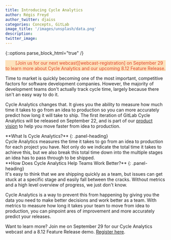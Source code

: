 ```yaml
---
title: Introducing Cycle Analytics
author: Régis Freyd
author_twitter: djaiss
categories: Concepts, GitLab 
image_title: '/images/unsplash/data.png'
description:
twitter_image:
---
```


{::options parse_block_html="true" /}
<p  class="alert alert-orange" style="background-color: rgba(252,163,38,.3);
    border-color: rgba(252,163,38,.3); color: rgb(226,67,41) !important; text-align: center;"> &nbsp;&nbsp;
    <i class="fa fa-gitlab" style="color:rgb(107,79,187); font-size:.85em" aria-hidden="true"></i>
    &nbsp;&nbsp;
    [Join us for our next webcast][webcast-registration] on September 29 to learn more about Cycle Analytics
    and our upcoming 8.12 Feature Release.
</p>

Time to market is quickly becoming one of the most important, competitive factors for software development companies. However, the majority of development teams don't actually track cycle time, largely because there isn't an easy way to do it. 

Cycle Analytics changes that. It gives you the ability to measure how much time it takes to go from an idea to production so you can more accurately predict how long it will take to ship. The first iteration of GitLab Cycle Analytics will be released on September 22, and is part of our [product vision][vision] to help you move faster from idea to production. 

<div class="panel panel-info">
**What Is Cycle Analytics?**
{: .panel-heading}
<div class="panel-body">
Cycle Analytics measures the time it takes to go from an idea to production for each project you have. Not only do we indicate the total time it takes to achieve this, but we also break this total time down into the multiple stages an idea has to pass through to be shipped. 
</div>
</div>


<div class="panel panel-info">
**How Does Cycle Analytics Help Teams Work Better?**
{: .panel-heading}
<div class="panel-body">
It's easy to think that we are shipping quickly as a team, but issues can get stuck at a specific stage and easily fall between the cracks. Without metrics and a high level overview of progress, we just don't know. 

Cycle Analytics is a way to prevent this from happening by giving you the data you need to make better decisions and work better as a team. With metrics to measure how long it takes your team to move from idea to production, you can pinpoint ares of improvement and more accurately predict your releases. 
</div>
</div>

Want to learn more? Join me on September 29 for our Cycle Analytics webcast and a 8.12 Feature Release demo. [Register here][webcast-registration].


<!-- identifiers -->
[webcast-registration]: https://Page.gitlab.com/20160922_CycleAnalyticsWebcast.html
[master-plan-recap-post]: https://about.gitlab.com/2016/09/14/gitlab-live-event-recap/
[vision]: https://about.gitlab.com/direction/#scope

<!-- cover image: https://unsplash.com/photos/t5BvA-Q_m_Y -->